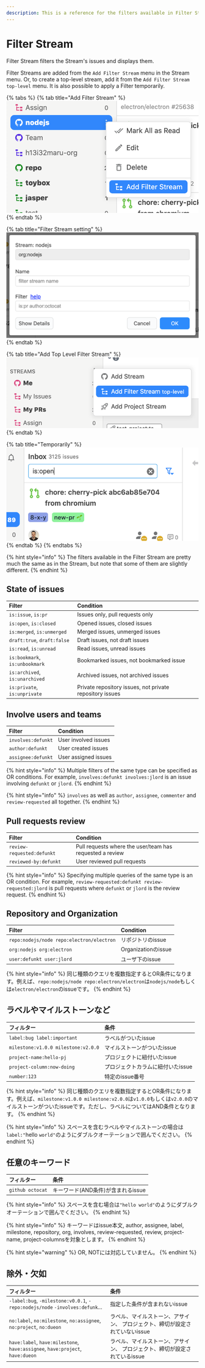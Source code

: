 ```yaml
---
description: This is a reference for the filters available in Filter Stream.
---
```


# Filter Stream

Filter Stream filters the Stream's issues and displays them.

Filter Streams are added from the `Add Filter Stream` menu in the Stream menu. Or, to create a top-level stream, add it from the `Add Filter Stream top-level` menu. It is also possible to apply a Filter temporarily.

{% tabs %}
{% tab title="Add Filter Stream" %}
![](../.gitbook/assets/10_filter_stream1.png)
{% endtab %}

{% tab title="Filter Stream setting" %}
![](../.gitbook/assets/10_filter_stream2.png)
{% endtab %}

{% tab title="Add Top Level Filter Stream" %}
![](../.gitbook/assets/10_filter_stream3.png)
{% endtab %}

{% tab title="Temporarily" %}
![](../.gitbook/assets/10_filter_stream4.png)
{% endtab %}
{% endtabs %}

{% hint style="info" %}
The filters available in the Filter Stream are pretty much the same as in the Stream, but note that some of them are slightly different.
{% endhint %}

## State of issues

| Filter | Condition |
| :--- | :--- |
| `is:issue`, `is:pr` | Issues only, pull requests only |
| `is:open`, `is:closed` | Opened issues, closed issues |
| `is:merged`, `is:unmerged` | Merged issues, unmerged issues |
| `draft:true`, `draft:false` | Draft issues, not draft issue‌s |
| `is:read`, `is:unread` | Read issues, unread issues |
| `is:bookmark`, `is:unbookmark` | Bookmarked issues, not bookmarked issue |
| `is:archived`, `is:unarchived` | Archived issues, not archived issues |
| `is:private`, `is:unprivate` | Private repository issues, not private repository issues |

## Involve users and teams <a id="involves-filter"></a>

| Filter | Condition |
| :--- | :--- |
| `involves:defunkt` | User involved issues |
| `author:defunkt` | User created issues |
| `assignee:defunkt` | User assigned issues |

{% hint style="info" %}
Multiple filters of the same type can be specified as OR conditions. For example, `involves:defunkt involves:jlord` is an issue involving `defunkt` or `jlord`.
{% endhint %}

{% hint style="info" %}
`involves` as well as `author`, `assignee`, `commenter` and `review-requested` all together.‌
{% endhint %}

## Pull requests review <a id="review-filter"></a>

| Filter | Condition |
| :--- | :--- |
| `review-requested:defunkt` | Pull requests where the user/team has requested a review |
| `reviewed-by:defunkt` | User reviewed pull requests |

{% hint style="info" %}
Specifying multiple queries of the same type is an OR condition. For example, `review-requested:defunkt review-requested:jlord` is pull requests where `defunkt` or `jlord` is the review request.
{% endhint %}

## Repository and Organization <a id="repo-filter"></a>

| Filter | Condition |
| :--- | :--- |
| `repo:nodejs/node repo:electron/electron` | リポジトリのissue |
| `org:nodejs org:electron` | Organizationのissue |
| `user:defunkt user:jlord` | ユーザ下のissue |

{% hint style="info" %}
同じ種類のクエリを複数指定するとOR条件になります。‌例えば、`repo:nodejs/node repo:electron/electron`は`nodejs/node`もしくは`electron/electron`のissueです。
{% endhint %}

## ラベルやマイルストーンなど <a id="label-filter"></a>

| フィルター | 条件 |
| :--- | :--- |
| `label:bug label:important` | ラベルがついたissue |
| `milestone:v1.0.0 milestone:v2.0.0` | マイルストーンがついたissue |
| `project-name:hello-pj` | プロジェクトに紐付いたissue |
| `project-column:now-doing` | プロジェクトカラムに紐付いたissue |
| `number:123` | 特定のissue番号 |

{% hint style="info" %}
同じ種類のクエリを複数指定するとOR条件になります。例えば、`milestone:v1.0.0 milestone:v2.0.0`は`v1.0.0`もしくは`v2.0.0`のマイルストーンがついたissueです。ただし、ラベルについてはAND条件となります。
{% endhint %}

{% hint style="info" %}
スペースを含むラベルやマイルストーンの場合は`label:"`hello `world"`のようにダブルクオーテーションで囲んでください。‌
{% endhint %}

## 任意のキーワード <a id="keyword-filter"></a>

| フィルター | 条件 |
| :--- | :--- |
| `github octocat` | キーワード\(AND条件\)が含まれるissue |

{% hint style="info" %}
スペースを含む場合は`"hello world"`のようにダブルクオーテーションで囲んでください。
{% endhint %}

{% hint style="info" %}
キーワードはissue本文, author, assignee, label, milestone, repository, org, involves, review-requested, review, project-name, project-columnsを対象とします。
{% endhint %}

{% hint style="warning" %}
OR, NOTには対応していません。
{% endhint %}

## 除外・欠如 <a id="exclude-filter"></a>

| フィルター | 条件 |
| :--- | :--- |
| `-label:bug`, `-milestone:v0.0.1`, `-repo:nodejs/node` `-involves:defunk`... | 指定した条件が含まれないissue |
| `no:label`, `no:milestone`, `no:assignee`, `no:project`, `no:dueon` | ラベル、マイルストーン、アサイン、 プロジェクト、締切が設定されていないissue |
| `have:label`, `have:milestone`, `have:assignee`, `have:project`, `have:dueon` | ラベル、マイルストーン、アサイン、 プロジェクト、締切が設定されているissue |

